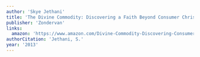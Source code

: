 ```yaml
---
author: 'Skye Jethani'
title: 'The Divine Commodity: Discovering a Faith Beyond Consumer Christianity'
publisher: 'Zondervan'
links:
  amazon: 'https://www.amazon.com/Divine-Commodity-Discovering-Consumer-Christianity/dp/0310515920'
authorCitation: 'Jethani, S.'
year: '2013'
---
```

